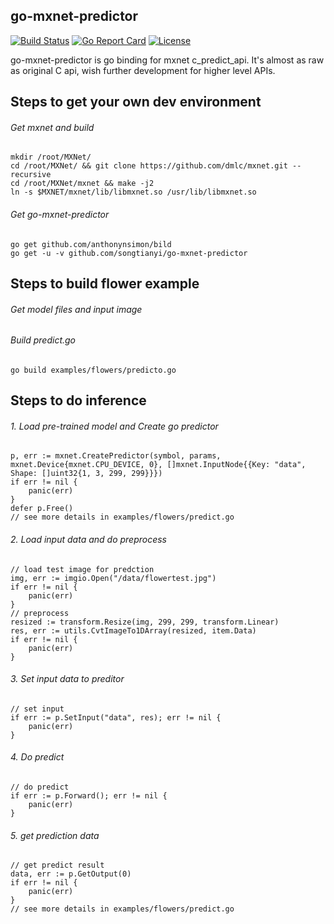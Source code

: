 ## go-mxnet-predictor

[![Build Status](https://travis-ci.org/songtianyi/go-mxnet-predictor.svg?branch=master)](https://travis-ci.org/songtianyi/go-mxnet-predictor)
[![Go Report Card](https://goreportcard.com/badge/github.com/songtianyi/go-mxnet-predictor)](https://goreportcard.com/report/github.com/songtianyi/go-mxnet-predictor)
[![License](https://img.shields.io/badge/License-Apache%202.0-blue.svg)](https://opensource.org/licenses/Apache-2.0)


go-mxnet-predictor is go binding for mxnet c_predict_api. It's almost as raw as original C api, wish further development for higher level APIs.


## Steps to get your own dev environment
###### Get mxnet and build
	mkdir /root/MXNet/
	cd /root/MXNet/ && git clone https://github.com/dmlc/mxnet.git --recursive
	cd /root/MXNet/mxnet && make -j2
	ln -s $MXNET/mxnet/lib/libmxnet.so /usr/lib/libmxnet.so

###### Get go-mxnet-predictor
	go get github.com/anthonynsimon/bild
    go get -u -v github.com/songtianyi/go-mxnet-predictor

## Steps to build flower example
###### Get model files and input image

###### Build predict.go
	go build examples/flowers/predicto.go

## Steps to do inference
###### 1. Load pre-trained model and Create go predictor
	p, err := mxnet.CreatePredictor(symbol, params, mxnet.Device{mxnet.CPU_DEVICE, 0}, []mxnet.InputNode{{Key: "data", Shape: []uint32{1, 3, 299, 299}}})
	if err != nil {
		panic(err)
	}
	defer p.Free()
	// see more details in examples/flowers/predict.go

###### 2. Load input data and do preprocess
	// load test image for predction
	img, err := imgio.Open("/data/flowertest.jpg")
	if err != nil {
		panic(err)
	}
	// preprocess
	resized := transform.Resize(img, 299, 299, transform.Linear)
	res, err := utils.CvtImageTo1DArray(resized, item.Data)
	if err != nil {
		panic(err)
	}

###### 3. Set input data to preditor
	// set input
	if err := p.SetInput("data", res); err != nil {
		panic(err)
	}
###### 4. Do predict
	// do predict
	if err := p.Forward(); err != nil {
		panic(err)
	}

###### 5. get prediction data
	// get predict result
	data, err := p.GetOutput(0)
	if err != nil {
		panic(err)
	}
	// see more details in examples/flowers/predict.go



